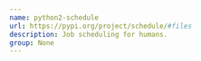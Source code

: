 ```yaml
---
name: python2-schedule
url: https://pypi.org/project/schedule/#files
description: Job scheduling for humans.
group: None
---
```

